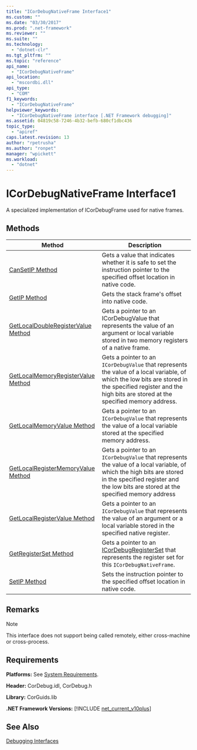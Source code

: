 ```yaml
---
title: "ICorDebugNativeFrame Interface1"
ms.custom: ""
ms.date: "03/30/2017"
ms.prod: ".net-framework"
ms.reviewer: ""
ms.suite: ""
ms.technology: 
  - "dotnet-clr"
ms.tgt_pltfrm: ""
ms.topic: "reference"
api_name: 
  - "ICorDebugNativeFrame"
api_location: 
  - "mscordbi.dll"
api_type: 
  - "COM"
f1_keywords: 
  - "ICorDebugNativeFrame"
helpviewer_keywords: 
  - "ICorDebugNativeFrame interface [.NET Framework debugging]"
ms.assetid: 04819c58-7246-4b32-befb-680cf1dbc436
topic_type: 
  - "apiref"
caps.latest.revision: 13
author: "rpetrusha"
ms.author: "ronpet"
manager: "wpickett"
ms.workload: 
  - "dotnet"
---
```

# ICorDebugNativeFrame Interface1
A specialized implementation of ICorDebugFrame used for native frames.  
  
## Methods  
  
|Method|Description|  
|------------|-----------------|  
|[CanSetIP Method](../../../../docs/framework/unmanaged-api/debugging/icordebugnativeframe-cansetip-method.md)|Gets a value that indicates whether it is safe to set the instruction pointer to the specified offset location in native code.|  
|[GetIP Method](../../../../docs/framework/unmanaged-api/debugging/icordebugnativeframe-getip-method.md)|Gets the stack frame's offset into native code.|  
|[GetLocalDoubleRegisterValue Method](../../../../docs/framework/unmanaged-api/debugging/icordebugnativeframe-getlocaldoubleregistervalue-method.md)|Gets a pointer to an ICorDebugValue that represents the value of an argument or local variable stored in two memory registers of a native frame.|  
|[GetLocalMemoryRegisterValue Method](../../../../docs/framework/unmanaged-api/debugging/icordebugnativeframe-getlocalmemoryregistervalue-method.md)|Gets a pointer to an `ICorDebugValue` that represents the value of a local variable, of which the low bits are stored in the specified register and the high bits are stored at the specified memory address.|  
|[GetLocalMemoryValue Method](../../../../docs/framework/unmanaged-api/debugging/icordebugnativeframe-getlocalmemoryvalue-method.md)|Gets a pointer to an `ICorDebugValue` that represents the value of a local variable stored at the specified memory address.|  
|[GetLocalRegisterMemoryValue Method](../../../../docs/framework/unmanaged-api/debugging/icordebugnativeframe-getlocalregistermemoryvalue-method.md)|Gets a pointer to an `ICorDebugValue` that represents the value of a local variable, of which the high bits are stored in the specified register and the low bits are stored at the specified memory address|  
|[GetLocalRegisterValue Method](../../../../docs/framework/unmanaged-api/debugging/icordebugnativeframe-getlocalregistervalue-method.md)|Gets a pointer to an `ICorDebugValue` that represents the value of an argument or a local variable stored in the specified native register.|  
|[GetRegisterSet Method](../../../../docs/framework/unmanaged-api/debugging/icordebugnativeframe-getregisterset-method.md)|Gets a pointer to an [ICorDebugRegisterSet](../../../../docs/framework/unmanaged-api/debugging/icordebugregisterset-interface.md) that represents the register set for this `ICorDebugNativeFrame`.|  
|[SetIP Method](../../../../docs/framework/unmanaged-api/debugging/icordebugnativeframe-setip-method.md)|Sets the instruction pointer to the specified offset location in native code.|  
  
## Remarks  
  
> [!NOTE]
>  This interface does not support being called remotely, either cross-machine or cross-process.  
  
## Requirements  
 **Platforms:** See [System Requirements](../../../../docs/framework/get-started/system-requirements.md).  
  
 **Header:** CorDebug.idl, CorDebug.h  
  
 **Library:** CorGuids.lib  
  
 **.NET Framework Versions:** [!INCLUDE [net_current_v10plus](../../../../includes/net-current-v10plus-md.md)]  
  
## See Also  
 [Debugging Interfaces](../../../../docs/framework/unmanaged-api/debugging/debugging-interfaces.md)
